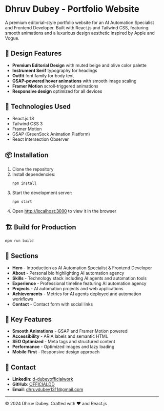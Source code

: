 # Dhruv Dubey - Portfolio Website

A premium editorial-style portfolio website for an AI Automation Specialist and Frontend Developer. Built with React.js and Tailwind CSS, featuring smooth animations and a luxurious design aesthetic inspired by Apple and Vogue.

## 🎨 Design Features

- **Premium Editorial Design** with muted beige and olive color palette
- **Instrument Serif** typography for headings
- **Outfit** font family for body text
- **GSAP-powered hover animations** with smooth image scaling
- **Framer Motion** scroll-triggered animations
- **Responsive design** optimized for all devices

## 🚀 Technologies Used

- React.js 18
- Tailwind CSS 3
- Framer Motion
- GSAP (GreenSock Animation Platform)
- React Intersection Observer

## 📦 Installation

1. Clone the repository
2. Install dependencies:
   ```bash
   npm install
   ```
3. Start the development server:
   ```bash
   npm start
   ```
4. Open [http://localhost:3000](http://localhost:3000) to view it in the browser

## 🏗️ Build for Production

```bash
npm run build
```

## 📱 Sections

- **Hero** - Introduction as AI Automation Specialist & Frontend Developer
- **About** - Personal bio highlighting AI automation agency
- **Skills** - Technology stack including AI agents and automation tools
- **Experience** - Professional timeline featuring AI automation agency
- **Projects** - AI automation projects and web applications
- **Achievements** - Metrics for AI agents deployed and automation workflows
- **Contact** - Contact form with social links

## 🎯 Key Features

- **Smooth Animations** - GSAP and Framer Motion powered
- **Accessibility** - ARIA labels and semantic HTML
- **SEO Optimized** - Meta tags and structured content
- **Performance** - Optimized images and lazy loading
- **Mobile First** - Responsive design approach

## 📧 Contact

- **LinkedIn**: [d-dubeyofficialwork](https://www.linkedin.com/in/d-dubeyofficialwork/)
- **GitHub**: [OFFICIALDD](https://github.com/OFFICIALDD)
- **Email**: dhruvdubey1311@gmail.com

---

© 2024 Dhruv Dubey. Crafted with ❤️ and React.js